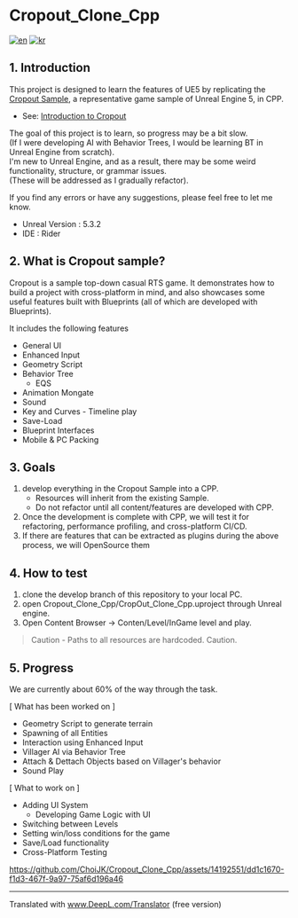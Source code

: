 # Cropout_Clone_Cpp

[![en](https://img.shields.io/badge/lang-en-red)](README-en.md)
[![kr](https://img.shields.io/badge/lang-kr-blue)](README.md)

## 1. Introduction

This project is designed to learn the features of UE5 by replicating the [Cropout Sample](https://www.unrealengine.com/en-US/blog/cropout-casual-rts-game-sample-project?sessionInvalidated=true), a representative game sample of Unreal Engine 5, in CPP.
- See: [Introduction to Cropout](https://forums.unrealengine.com/t/explore-cropout-a-top-down-casual-rts-sample-project-general-announcements/1239909/65)

The goal of this project is to learn, so progress may be a bit slow.   
(If I were developing AI with Behavior Trees, I would be learning BT in Unreal Engine from scratch).   
I'm new to Unreal Engine, and as a result, there may be some weird functionality, structure, or grammar issues.   
(These will be addressed as I gradually refactor).

If you find any errors or have any suggestions, please feel free to let me know.

- Unreal Version : 5.3.2
- IDE : Rider

## 2. What is Cropout sample?
Cropout is a sample top-down casual RTS game. It demonstrates how to build a project with cross-platform in mind, and also showcases some useful features built with Blueprints (all of which are developed with Blueprints).

It includes the following features
- General UI
- Enhanced Input
- Geometry Script
- Behavior Tree
    - EQS
- Animation Mongate
- Sound
- Key and Curves - Timeline play
- Save-Load
- Blueprint Interfaces
- Mobile & PC Packing

## 3. Goals
1. develop everything in the Cropout Sample into a CPP.
    - Resources will inherit from the existing Sample.
    - Do not refactor until all content/features are developed with CPP.
2. Once the development is complete with CPP, we will test it for refactoring, performance profiling, and cross-platform CI/CD.
3. If there are features that can be extracted as plugins during the above process, we will OpenSource them

## 4. How to test
1. clone the develop branch of this repository to your local PC.
2. open Cropout_Clone_Cpp/CropOut_Clone_Cpp.uproject through Unreal engine.
3. Open Content Browser -> Conten/Level/InGame level and play.   
> Caution - Paths to all resources are hardcoded. Caution.

## 5. Progress
We are currently about 60% of the way through the task.   

[ What has been worked on ]   

- Geometry Script to generate terrain
- Spawning of all Entities
- Interaction using Enhanced Input
- Villager AI via Behavior Tree
- Attach & Dettach Objects based on Villager's behavior
- Sound Play

[ What to work on ]   

- Adding UI System
    - Developing Game Logic with UI
- Switching between Levels
- Setting win/loss conditions for the game
- Save/Load functionality
- Cross-Platform Testing

https://github.com/ChoiJK/Cropout_Clone_Cpp/assets/14192551/dd1c1670-f1d3-467f-9a97-75af6d196a46

    
--- 
Translated with www.DeepL.com/Translator (free version)
